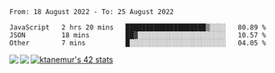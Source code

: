 <!--START_SECTION:waka-->

```text
From: 18 August 2022 - To: 25 August 2022

JavaScript   2 hrs 20 mins   ████████████████████▒░░░░   80.89 %
JSON         18 mins         ██▓░░░░░░░░░░░░░░░░░░░░░░   10.57 %
Other        7 mins          █░░░░░░░░░░░░░░░░░░░░░░░░   04.05 %
```

<!--END_SECTION:waka-->
<a href="https://github.com/anuraghazra/github-readme-stats">
  <img align="left" src="https://github-readme-stats.vercel.app/api?username=Tanesan&count_private=true&show_icons=true" />
<img align="left" src="https://github-readme-stats.vercel.app/api/top-langs/?username=Tanesan" />
</a>

[![ktanemur's 42 stats](https://badge42.vercel.app/api/v2/cl1wslf6s002109l771rng2w8/stats?cursusId=21&coalitionId=62)](https://github.com/JaeSeoKim/badge42)
